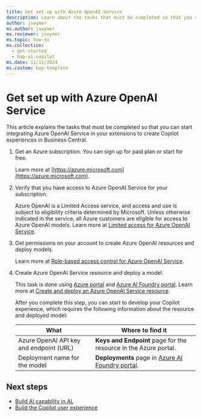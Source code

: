 ```yaml
---
title: Get set up with Azure OpenAI Service
description: Learn about the tasks that must be completed so that you can start integrating Azure OpenAI Service in your extensions to create Copilot experiences in Business Central
author: jswymer
ms.author: jswymer
ms.reviewer: jswymer
ms.topic: how-to
ms.collection:
  - get-started
  - bap-ai-copilot
ms.date: 11/11/2024
ms.custom: bap-template
---
```

# Get set up with Azure OpenAI Service

This article explains the tasks that must be completed so that you can start integrating Azure OpenAI Service in your extensions to create Copilot experiences in Business Central.

1. Get an Azure subscription. You can sign up for paid plan or start for free.

   Learn more at [https://azure.microsoft.com](https://azure.microsoft.com).
1. Verify that you have access to Azure OpenAI Service for your subscription.

   Azure OpenAI is a Limited Access service, and access and use is subject to eligibility criteria determined by Microsoft. Unless otherwise indicated in the service, all Azure customers are eligible for access to Azure OpenAI models. Learn more at  [Limited access for Azure OpenAI Service](https://aka.ms/OAIapply).
1. Get permissions on your account to create Azure OpenAI resources and deploy models.

   Learn more at [Role-based access control for Azure OpenAI Service](/azure/ai-services/openai/how-to/role-based-access-control).
1. Create Azure OpenAI Service resource and deploy a model.

   This task is done using [Azure portal](https://portal.azure.com) and [Azure AI Foundry portal](https://oai.azure.com/). Learn more at [Create and deploy an Azure OpenAI Service resource](/azure/ai-services/openai/how-to/create-resource).

   After you complete this step, you can start to develop your Copilot experience, which requires the following information about the resource and deployed model:

   |What|Where to find it|
   |-|-|
   |Azure OpenAI API key and endpoint (URL)|**Keys and Endpoint** page for the resource in the Azure portal.|
   |Deployment name for the model|**Deployments** page in [Azure AI Foundry portal](https://ai.azure.com/).|

## Next steps

- [Build AI capability in AL](ai-build-capability-in-al.md)  
- [Build the Copilot user experience](ai-build-experience.md)  
